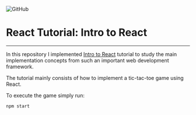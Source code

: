 ![GitHub](https://img.shields.io/github/license/gosiqueira/react-tutorial?style=for-the-badge)

# React Tutorial: Intro to React
---

In this repository I implemented [Intro to React](https://reactjs.org/tutorial/tutorial.html) tutorial to study the main implementation concepts from such an important web development framework.

The tutorial mainly consists of how to implement a tic-tac-toe game using React.

To execute the game simply run:
```
npm start
```
